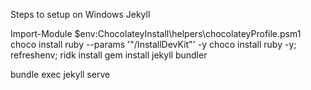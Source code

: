 Steps to setup on Windows Jekyll

Import-Module $env:ChocolateyInstall\helpers\chocolateyProfile.psm1
choco install ruby --params '"/InstallDevKit"' -y
choco install ruby -y; refreshenv;
ridk install <!-- Select option 3 "MSYS2 and MINGW development toolchain" -->
gem install jekyll bundler

<!-- to run -->
bundle exec jekyll serve
